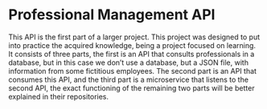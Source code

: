 # Professional Management API

This API is the first part of a larger project. This project was designed to put into practice the acquired knowledge, being a project focused on learning. It consists of three parts, the first is an API that consults professionals in a database, but in this case we don’t use a database, but a JSON file, with information from some fictitious employees. The second part is an API that consumes this API, and the third part is a microservice that listens to the second API, the exact functioning of the remaining two parts will be better explained in their repositories.

